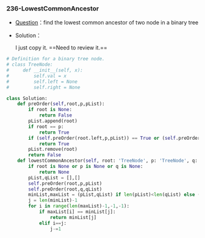 

### 236-LowestCommonAncestor

+ [Question](https://leetcode-cn.com/problems/lowest-common-ancestor-of-a-binary-tree/)：find the lowest common ancestor of two node in a binary tree

+ Solution：

  I just copy it. ==Need to review it.==

```python
# Definition for a binary tree node.
# class TreeNode:
#     def __init__(self, x):
#         self.val = x
#         self.left = None
#         self.right = None

class Solution:
    def preOrder(self,root,p,pList):
        if root is None:
            return False
        pList.append(root)
        if root == p:
            return True
        if (self.preOrder(root.left,p,pList)) == True or (self.preOrder(root.right,p,pList)) == True:
            return True
        pList.remove(root)
        return False 
    def lowestCommonAncestor(self, root: 'TreeNode', p: 'TreeNode', q: 'TreeNode') -> 'TreeNode':
        if root is None or p is None or q is None:
            return None
        pList,qList = [],[]
        self.preOrder(root,p,pList)
        self.preOrder(root,q,qList)
        minList,maxList = (pList,qList) if len(pList)<len(qList) else (qList,pList)
        j = len(minList)-1
        for i in range(len(maxList)-1,-1,-1):
            if maxList[i] == minList[j]:
                return minList[j]
            elif i==j:
                j-=1        
```


